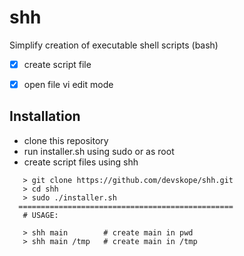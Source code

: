 # shh

Simplify creation of executable shell scripts (bash)

- [x] create script file
- [x] open file vi edit mode


## Installation
 - clone this repository
 - run installer.sh using sudo or as root
 - create script files using shh

```
   > git clone https://github.com/devskope/shh.git
   > cd shh
   > sudo ./installer.sh
  ================================================
   # USAGE:
   
   > shh main        # create main in pwd
   > shh main /tmp   # create main in /tmp
```

